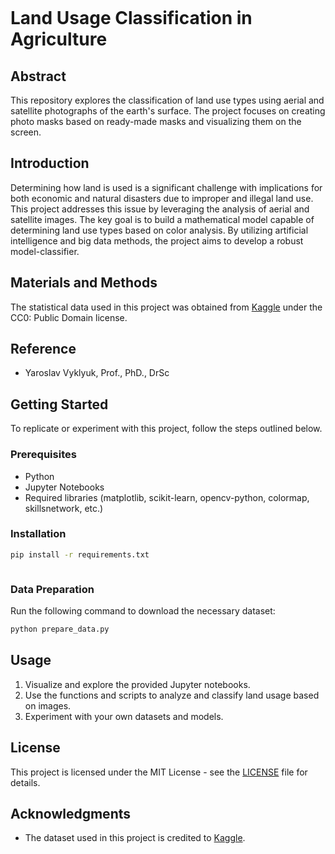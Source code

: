 ```
```


# Land Usage Classification in Agriculture

## Abstract

This repository explores the classification of land use types using aerial and satellite photographs of the earth's surface. The project focuses on creating photo masks based on ready-made masks and visualizing them on the screen.

## Introduction

Determining how land is used is a significant challenge with implications for both economic and natural disasters due to improper and illegal land use. This project addresses this issue by leveraging the analysis of aerial and satellite images. The key goal is to build a mathematical model capable of determining land use types based on color analysis. By utilizing artificial intelligence and big data methods, the project aims to develop a robust model-classifier.

## Materials and Methods

The statistical data used in this project was obtained from [Kaggle](https://www.kaggle.com/humansintheloop/semantic-segmentation-of-aerial-imagery) under the CC0: Public Domain license.

## Reference

- Yaroslav Vyklyuk, Prof., PhD., DrSc

## Getting Started

To replicate or experiment with this project, follow the steps outlined below.

### Prerequisites

- Python
- Jupyter Notebooks
- Required libraries (matplotlib, scikit-learn, opencv-python, colormap, skillsnetwork, etc.)

### Installation

```bash
pip install -r requirements.txt
```
```

```
### Data Preparation

Run the following command to download the necessary dataset:

```bash
python prepare_data.py
```

## Usage

1. Visualize and explore the provided Jupyter notebooks.
2. Use the functions and scripts to analyze and classify land usage based on images.
3. Experiment with your own datasets and models.

## License

This project is licensed under the MIT License - see the [LICENSE](LICENSE) file for details.

## Acknowledgments

- The dataset used in this project is credited to [Kaggle](https://www.kaggle.com/humansintheloop/semantic-segmentation-of-aerial-imagery).

```

